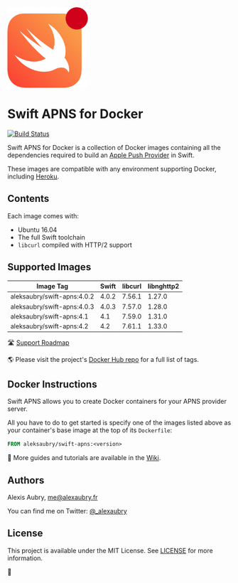 <img src="https://raw.githubusercontent.com/alexaubry/docker-swift-apns/master/.github/apns-logo.png" width="181" height="181"/>

# Swift APNS for Docker

[![Build Status](https://travis-ci.org/alexaubry/docker-swift-apns.svg?branch=master)](https://travis-ci.org/alexaubry/docker-swift-apns)

Swift APNS for Docker is a collection of Docker images containing all the dependencies required to build an [Apple Push Provider](https://developer.apple.com/library/content/documentation/NetworkingInternet/Conceptual/RemoteNotificationsPG/APNSOverview.html) in Swift.

These images are compatible with any environment supporting Docker, including [Heroku](https://devcenter.heroku.com/articles/container-registry-and-runtime).

## Contents

Each image comes with:

- Ubuntu 16.04
- The full Swift toolchain
- `libcurl` compiled with HTTP/2 support

## Supported Images

| Image Tag                              | Swift  | libcurl  | libnghttp2 |
|----------------------------------|--------|---------|-------------|
| aleksaubry/swift-apns:4.0.2   | 4.0.2  | 7.56.1  | 1.27.0      |
| aleksaubry/swift-apns:4.0.3   | 4.0.3  | 7.57.0  | 1.28.0      |
| aleksaubry/swift-apns:4.1      | 4.1     | 7.59.0  | 1.31.0      |
| aleksaubry/swift-apns:4.2      | 4.2     | 7.61.1  | 1.33.0      |

&#x1F6E3;  [Support Roadmap](ROADMAP.md)

&#x1F30E;  Please visit the project's [Docker Hub repo](https://hub.docker.com/r/aleksaubry/swift-apns/) for a full list of tags.

## Docker Instructions

Swift APNS allows you to create Docker containers for your APNS provider server.

All you have to do to get started is specify one of the images listed above as your container's base image at the top of its `Dockerfile`:

```dockerfile
FROM aleksaubry/swift-apns:<version>
```

&#x1F4D6;  More guides and tutorials are available in the [Wiki](https://github.com/alexaubry/docker-swift-apns/wiki).

## Authors

Alexis Aubry, me@alexaubry.fr

You can find me on Twitter: [@_alexaubry](https://twitter.com/_alexaubry)

## License

This project is available under the MIT License. See [LICENSE](LICENSE) for more information.

&#x1F433;
